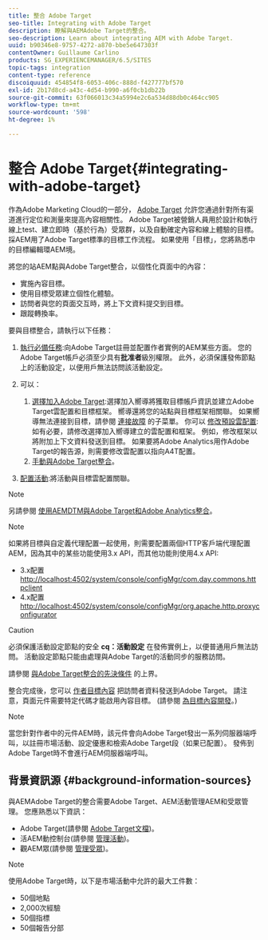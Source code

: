 ```yaml
---
title: 整合 Adobe Target
seo-title: Integrating with Adobe Target
description: 瞭解與AEMAdobe Target的整合。
seo-description: Learn about integrating AEM with Adobe Target.
uuid: b90346e8-9757-4272-a870-bbe5e647303f
contentOwner: Guillaume Carlino
products: SG_EXPERIENCEMANAGER/6.5/SITES
topic-tags: integration
content-type: reference
discoiquuid: 454854f8-6053-406c-888d-f427777bf570
exl-id: 2b17d8cd-a43c-4d54-b990-a6f0cb1db22b
source-git-commit: 63f066013c34a5994e2c6a534d88db0c464cc905
workflow-type: tm+mt
source-wordcount: '598'
ht-degree: 1%

---
```


# 整合 Adobe Target{#integrating-with-adobe-target}

作為Adobe Marketing Cloud的一部分， [Adobe Target](https://www.adobe.com/ro/solutions/testing-targeting/testandtarget.html) 允許您通過針對所有渠道進行定位和測量來提高內容相關性。 Adobe Target被營銷人員用於設計和執行線上test、建立即時（基於行為）受眾群，以及自動確定內容和線上體驗的目標。 採AEM用了Adobe Target標準的目標工作流程。 如果使用「目標」，您將熟悉中的目標編輯環AEM境。

將您的站AEM點與Adobe Target整合，以個性化頁面中的內容：

* 實施內容目標。
* 使用目標受眾建立個性化體驗。
* 訪問者與您的頁面交互時，將上下文資料提交到目標。
* 跟蹤轉換率。

要與目標整合，請執行以下任務：

1. [執行必備任務](/help/sites-administering/target-requirements.md):向Adobe Target註冊並配置作者實例的AEM某些方面。 您的Adobe Target帳戶必須至少具有**批准者**級別權限。 此外，必須保護發佈節點上的活動設定，以便用戶無法訪問該活動設定。

1. 可以：

   1. [選擇加入Adobe Target](/help/sites-administering/opt-in.md):選擇加入嚮導將獲取目標帳戶資訊並建立Adobe Target雲配置和目標框架。 嚮導還將您的站點與目標框架相關聯。 如果嚮導無法連接到目標，請參閱 [連接故障](/help/sites-administering/target-configuring.md#troubleshooting-target-connection-problems) 的子菜單。 你可以 [修改預設雲配置](/help/sites-administering/target-configuring.md#modifying-the-opt-in-wizard-configurations):如有必要，請修改選擇加入嚮導建立的雲配置和框架。 例如，修改框架以將附加上下文資料發送到目標。 如果要將Adobe Analytics用作Adobe Target的報告源，則需要修改雲配置以指向A4T配置。
   1. [手動與Adobe Target整合](/help/sites-administering/target-configuring.md#manually-integrating-with-adobe-target)。

1. [配置活動](/help/sites-authoring/activitylib.md):將活動與目標雲配置關聯。

>[!NOTE]
>
>另請參閱 [使用AEMDTM與Adobe Target和Adobe Analytics整合](https://helpx.adobe.com/experience-manager/using/integrate-digital-marketing-solutions.html)。

>[!NOTE]
>
>如果將目標與自定義代理配置一起使用，則需要配置兩個HTTP客戶端代理配置AEM，因為其中的某些功能使用3.x API，而其他功能則使用4.x API:
>
>* 3.x配置 [http://localhost:4502/system/console/configMgr/com.day.commons.httpclient](http://localhost:4502/system/console/configMgr/com.day.commons.httpclient)
>* 4.x配置 [http://localhost:4502/system/console/configMgr/org.apache.http.proxyconfigurator](http://localhost:4502/system/console/configMgr/org.apache.http.proxyconfigurator)
>


>[!CAUTION]
>
>必須保護活動設定節點的安全 **cq：活動設定** 在發佈實例上，以便普通用戶無法訪問。 活動設定節點只能由處理與Adobe Target的活動同步的服務訪問。
>
>請參閱 [與Adobe Target整合的先決條件](/help/sites-administering/target-requirements.md#securing-the-activity-settings-node) 的上界。

整合完成後，您可以 [作者目標內容](/help/sites-authoring/content-targeting-touch.md) 把訪問者資料發送到Adobe Target。 請注意，頁面元件需要特定代碼才能啟用內容目標。 (請參閱 [為目標內容開發](/help/sites-developing/target.md)。)

>[!NOTE]
>
>當您針對作者中的元件AEM時，該元件會向Adobe Target發出一系列伺服器端呼叫，以註冊市場活動、設定優惠和檢索Adobe Target段（如果已配置）。 發佈到Adobe Target時不會進行AEM伺服器端呼叫。

## 背景資訊源 {#background-information-sources}

與AEMAdobe Target的整合需要Adobe Target、AEM活動管理AEM和受眾管理。 您應熟悉以下資訊：

* Adobe Target(請參閱 [Adobe Target文檔](https://experienceleague.adobe.com/docs/target/using/target-home.html))。
* 活AEM動控制台(請參閱 [管理活動](/help/sites-authoring/activitylib.md))。
* 觀AEM眾(請參閱 [管理受眾](/help/sites-authoring/managing-audiences.md))。

>[!NOTE]
>
>使用Adobe Target時，以下是市場活動中允許的最大工件數：
>
>* 50個地點
>* 2,000次經驗
>* 50個指標
>* 50個報告分部
>

